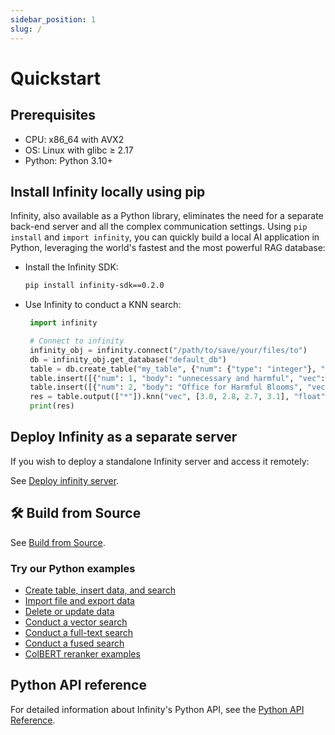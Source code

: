 ```yaml
---
sidebar_position: 1
slug: /
---
```


# Quickstart

## Prerequisites

- CPU: x86_64 with AVX2
- OS: Linux with glibc &ge; 2.17
- Python: Python 3.10+

## Install Infinity locally using pip

Infinity, also available as a Python library, eliminates the need for a separate back-end server and all the complex communication settings. Using `pip install` and `import infinity`, you can quickly build a local AI application in Python, leveraging the world's fastest and the most powerful RAG database:

- Install the Infinity SDK:

   ```bash
   pip install infinity-sdk==0.2.0
   ```
- Use Infinity to conduct a KNN search:

  ```python
   import infinity

   # Connect to infinity
   infinity_obj = infinity.connect("/path/to/save/your/files/to")
   db = infinity_obj.get_database("default_db")
   table = db.create_table("my_table", {"num": {"type": "integer"}, "body": {"type": "varchar"}, "vec": {"type": "vector, 4, float"}})
   table.insert([{"num": 1, "body": "unnecessary and harmful", "vec": [1.0, 1.2, 0.8, 0.9]}])
   table.insert([{"num": 2, "body": "Office for Harmful Blooms", "vec": [4.0, 4.2, 4.3, 4.5]}])
   res = table.output(["*"]).knn("vec", [3.0, 2.8, 2.7, 3.1], "float", "ip", 2).to_pl()
   print(res)
   ```

## Deploy Infinity as a separate server

If you wish to deploy a standalone Infinity server and access it remotely: 

See [Deploy infinity server](https://infiniflow.org/docs/dev/deploy_infinity_server).

## 🛠️ Build from Source

See [Build from Source](https://infiniflow.org/docs/dev/build_from_source).

### Try our Python examples

- [Create table, insert data, and search](../../example/simple_example.py)
- [Import file and export data](../../example/import_data.py)
- [Delete or update data](../../example/delete_update_data.py)
- [Conduct a vector search](../../example/vector_search.py)
- [Conduct a full-text search](../../example/fulltext_search.py)
- [Conduct a fused search](../../example/fusion_search.py)
- [ColBERT reranker examples](../../example)

## Python API reference

For detailed information about Infinity's Python API, see the [Python API Reference](../references/pysdk_api_reference.md).
